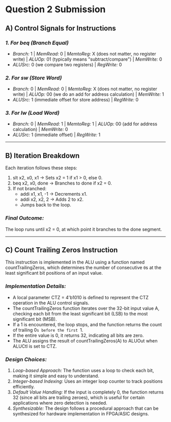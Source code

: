 # Question 2 Submission

## A) Control Signals for Instructions

### *1. For beq (Branch Equal)*
- *Branch:* 1  | *MemRead:* 0  | *MemtoReg:* X (does not matter, no register write)  |  *ALUOp:* 01 (typically means "subtract/compare")  |  *MemWrite:* 0  
- *ALUSrc:* 0 (we compare two registers)  | *RegWrite:* 0  

### *2. For sw (Store Word)*
- *Branch:* 0  | *MemRead:* 0 | *MemtoReg:* X (does not matter, no register write)  | *ALUOp:* 00 (we do an add for address calculation) | *MemWrite:* 1 
- *ALUSrc:* 1 (immediate offset for store address) | *RegWrite:* 0   


### *3. For lw (Load Word)*
- *Branch:* 0  | *MemRead:* 1  | *MemtoReg:* 1 | *ALUOp:* 00 (add for address calculation) | *MemWrite:* 0  
- *ALUSrc:* 1 (immediate offset) | *RegWrite:* 1     

---

## B) Iteration Breakdown

Each iteration follows these steps:

1. slt x2, x0, x1 → Sets x2 = 1 if x1 > 0, else 0.  
2. beq x2, x0, done → Branches to done if x2 = 0.  
3. If not branched:  
   - addi x1, x1, -1 → Decrements x1.  
   - addi x2, x2, 2 → Adds 2 to x2.  
   - Jumps back to the loop.  
   
### *Final Outcome:*  
The loop runs until x2 = 0, at which point it branches to the done segment.  


---

## C) Count Trailing Zeros Instruction

This instruction is implemented in the ALU using a function named countTrailingZeros, which determines the number of consecutive `0`s at the least significant bit positions of an input value.

### *Implementation Details:*
- A local parameter CTZ = 4'b1010 is defined to represent the CTZ operation in the ALU control signals.
- The countTrailingZeros function iterates over the 32-bit input value A, checking each bit from the least significant bit (LSB) to the most significant bit (MSB).
- If a 1 is encountered, the loop stops, and the function returns the count of trailing 0`s before the first `1.
- If the entire value is 0, it returns 32, indicating all bits are zero.
- The ALU assigns the result of countTrailingZeros(A) to ALUOut when ALUCtl is set to CTZ.

### *Design Choices:*
1. *Loop-based Approach:* The function uses a loop to check each bit, making it simple and easy to understand.
2. *Integer-based Indexing:* Uses an integer loop counter to track positions efficiently.
3. *Default Value Handling:* If the input is completely 0, the function returns 32 (since all bits are trailing zeroes), which is useful for certain applications where zero detection is needed.
4. *Synthesizable:* The design follows a procedural approach that can be synthesized for hardware implementation in FPGA/ASIC designs.
